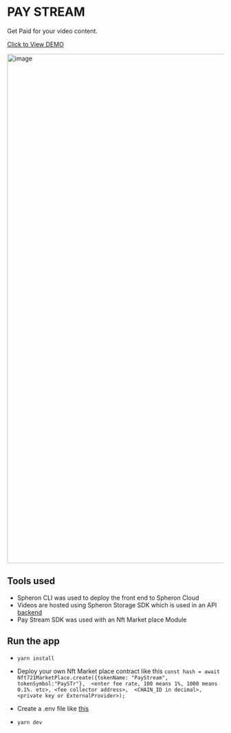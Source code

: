 # PAY STREAM

Get Paid for your video content. 

[Click to View DEMO](https://bit.ly/3Mj81x7)

<img width="1186" alt="image" src="https://github.com/Havid-B/pay-stream/assets/86498114/d8bf19c7-5fa7-4490-aad3-59891715458f">

## Tools used

- Spheron CLI was used to deploy the front end to Spheron Cloud
- Videos are hosted using Spheron Storage SDK which is used in an API [backend]()
- Pay Stream SDK was used with an Nft Market place Module 

## Run the app

- `yarn install`
- Deploy your own Nft Market place contract like this 
`const hash = await Nft721MarketPlace.create({tokenName: "PayStream", tokenSymbol:"PaySTr"}, 
<enter fee rate, 100 means 1%, 1000 means 0.1%. etc>, <fee collector address>, 
<CHAIN_ID in decimal>,
<private key or ExternalProvider>);`

- Create a .env file like [this]()

- `yarn dev`




